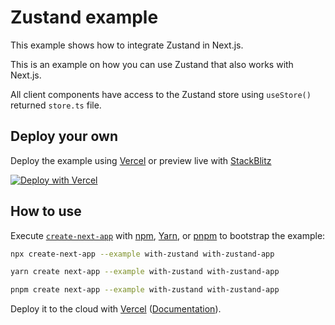 # Zustand example

This example shows how to integrate Zustand in Next.js.

This is an example on how you can use Zustand that also works with Next.js.

All client components have access to the Zustand store using `useStore()` returned `store.ts` file.

## Deploy your own

Deploy the example using [Vercel](https://vercel.com?utm_source=github&utm_medium=readme&utm_campaign=next-example) or preview live with [StackBlitz](https://stackblitz.com/github/vercel/next.js/tree/canary/examples/with-zustand)

[![Deploy with Vercel](https://vercel.com/button)](https://vercel.com/new/clone?repository-url=https://github.com/vercel/next.js/tree/canary/examples/with-zustand&project-name=with-zustand&repository-name=with-zustand)

## How to use

Execute [`create-next-app`](https://github.com/vercel/next.js/tree/canary/packages/create-next-app) with [npm](https://docs.npmjs.com/cli/init), [Yarn](https://yarnpkg.com/lang/en/docs/cli/create/), or [pnpm](https://pnpm.io) to bootstrap the example:

```bash
npx create-next-app --example with-zustand with-zustand-app
```

```bash
yarn create next-app --example with-zustand with-zustand-app
```

```bash
pnpm create next-app --example with-zustand with-zustand-app
```

Deploy it to the cloud with [Vercel](https://vercel.com/new?utm_source=github&utm_medium=readme&utm_campaign=next-example) ([Documentation](https://nextjs.org/docs/deployment)).
